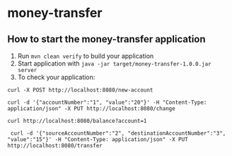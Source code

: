 # money-transfer

How to start the money-transfer application
---

1. Run `mvn clean verify` to build your application
2. Start application with `java -jar target/money-transfer-1.0.0.jar server`
3. To check your application:

`curl -X POST http://localhost:8080/new-account`

`curl -d '{"accountNumber":"1", "value":"20"}' -H "Content-Type: application/json" -X PUT http://localhost:8080/change`

`curl http://localhost:8080/balance?account=1`

` curl -d '{"sourceAccountNumber":"2", "destinationAccountNumber":"3", "value":"15"}' -H "Content-Type: application/json" -X PUT http://localhost:8080/transfer`